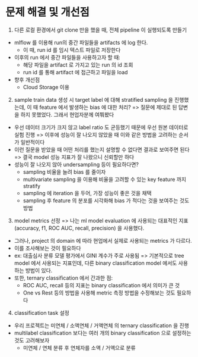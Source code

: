 # 문제 해결 및 개선점

1. 다른 로컬 환경에서 git clone 만을 했을 때, 전체 pipeline 이 실행되도록 만들기
* mlflow 를 이용해 run의 중간 파일들을 artifacts 에 log 한다.
    * 이 때, run id 를 임시 텍스트 파일로 저장한다
* 이후의 run 에서 중간 파일들을 사용하고자 할 때:
    * 해당 파일을 artifact 로 가지고 있는 run 의 id 조회
    * run id 를 통해 artifact 에 접근하고 파일을 load
* 향후 개선점
    * Cloud Storage 이용

2. sample train data 생성 시 target label 에 대해 stratified sampling 을 진행했는데, 이 때 feature 에서 발생하는 bias 에 대한 처리?
=> 질문에 제대로 된 답변을 하지 못했었다. 그래서 현업자분께 여쭤봤다
* 우선 데이터 크기가 크지 않고 label ratio 도 균등했기 때문에 우선 원본 데이터로 실험 진행
=> 이후에 성능이 잘 나오지 않았을 때 이와 같은 방법을 고려하는 순서가 일반적이다
* 이런 질문을 받았을 때 어떤 처리를 했는지 설명할 수 없다면 결과로 보여주면 된다
=> 결국 model 성능 지표가 잘 나왔으니 신뢰할만 하다
* 성능이 잘 나오지 않아 undersampling 등이 필요하다면?
    * sampling 비율을 늘려 bias 를 줄이자
    * multivariate sampling 을 이용해 비율을 고려할 수 있는 key feature 까지 stratify
    * sampling 에 iteration 을 두어, 가장 성능이 좋은 것을 채택
    * sampling 후 feature 의 분포를 시각화해 bias 가 적다는 것을 보여주는 것도 방법

3. model metrics 선정
=> 나는 ml model evaluation 에 사용되는 대표적인 지표 (accuracy, f1, ROC AUC, recall, precision) 을 사용했다.
* 그러나, project 의 domain 에 따라 현업에서 실제로 사용되는 metrics 가 다르다.
* 이를 조사해보는 것이 필요하다
* ex: 대출심사 분류 모델 평가에서 GINI 계수가 주로 사용됨
=> 기본적으로 tree model 에서 사용되는 지표인데, 다른 binary classification model 에서도 사용하는 방법이 있다.
* 또한, ternary classification 에서 간과한 점:
    * ROC AUC, recall 등의 지표는 binary classification 에서 의미가 큰 것
    * One vs Rest 등의 방법을 사용해 metric 측정 방법을 수정해보는 것도 필요하다

4. classification task 설정
* 우리 프로젝트는 미연체 / 소액연체 / 거액연체 의 ternary classification 을 진행
* multilabel classification 보다는 여러 개의 binary classification 으로 설정하는 것도 고려해보자
    * 미연체 / 연체 분류 후 연체자를 소액 / 거액으로 분류